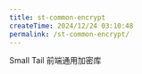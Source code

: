 ```yaml
---
title: st-common-encrypt
createTime: 2024/12/24 03:10:48
permalink: /st-common-encrypt/
---
```


Small Tail 前端通用加密库

<LinkCard title="Npm" href="https://www.npmjs.com/package/st-common-encrypt" icon="devicon:npm"/>
<LinkCard title="Gitee" href="https://gitee.com/tongchaowei/small-tail-common-encrypt" icon="simple-icons:gitee"/>

[//]: # (<LinkCard title="bilibili" href="https://www.bilibili.com/video/BV1nQD3YvE5q/" icon="fa6-brands:bilibili"/>)
